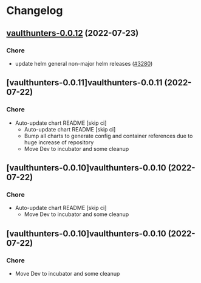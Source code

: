 # Changelog



## [vaulthunters-0.0.12](https://github.com/truecharts/apps/compare/vaulthunters-0.0.11...vaulthunters-0.0.12) (2022-07-23)

### Chore

- update helm general non-major helm releases ([#3280](https://github.com/truecharts/apps/issues/3280))




## [vaulthunters-0.0.11]vaulthunters-0.0.11 (2022-07-22)

### Chore

- Auto-update chart README [skip ci]
  - Auto-update chart README [skip ci]
  - Bump all charts to generate config and container references due to huge increase of repository
  - Move Dev to incubator and some cleanup




## [vaulthunters-0.0.10]vaulthunters-0.0.10 (2022-07-22)

### Chore

- Auto-update chart README [skip ci]
  - Move Dev to incubator and some cleanup




## [vaulthunters-0.0.10]vaulthunters-0.0.10 (2022-07-22)

### Chore

- Move Dev to incubator and some cleanup

